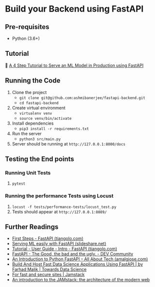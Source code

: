 # Build your Backend using FastAPI

## Pre-requisites
* Python (3.6+)

## Tutorial
:pushpin: [A 4 Step Tutorial to Serve an ML Model in Production using FastAPI](https://medium.com/@ashmi_banerjee/4-step-tutorial-to-serve-an-ml-model-in-production-using-fastapi-ee62201b3db3)
## Running the Code

1. Clone the project
   * `git clone git@github.com:ashmibanerjee/fastapi-backend.git`
   * `cd fastapi-backend`
2. Create virtual environment
   * `virtualenv venv`
   * `source venv/bin/activate`
3. Install dependencies 
   * `pip3 install -r requirements.txt`
4. Run the server
   * `python3 src/main.py`
5. Server should be running at `http://127.0.0.1:8000/docs`

## Testing the End points

### Running Unit Tests
1. `pytest`

### Running the performance Tests using Locust

1. `locust -f tests/performance-tests/locust_test.py 
`
2. Tests should appear at `http://127.0.0.1:8089/`

## Further Readings

* [First Steps - FastAPI (tiangolo.com)](https://fastapi.tiangolo.com/tutorial/first-steps/)
* [Serving ML easily with FastAPI (slideshare.net)](https://www.slideshare.net/SebastinRamrezMontao/serving-ml-easily-with-fastapi?from_action=save)
* [Tutorial - User Guide - Intro - FastAPI (tiangolo.com)](https://fastapi.tiangolo.com/tutorial/)
* [FastAPI - The Good, the bad and the ugly. - DEV Community](https://dev.to/fuadrafid/fastapi-the-good-the-bad-and-the-ugly-20ob)
* [An Introduction to Python FastAPI – All About Tech (amalgjose.com)](https://amalgjose.com/2021/02/28/an-introduction-to-python-fastapi/)
* [Build And Host Fast Data Science Applications Using FastAPI | by Farhad Malik | Towards Data Science](https://towardsdatascience.com/build-and-host-fast-data-science-applications-using-fastapi-823be8a1d6a0#:~:text=Netflix%2C%20Uber%2C%20Microsoft%20amongst%20many,on%20standard%20Python%20type%20hints.)
* [For fast and secure sites | Jamstack](https://jamstack.org/)
* [An introduction to the JAMstack: the architecture of the modern web](https://www.freecodecamp.org/news/an-introduction-to-the-jamstack-the-architecture-of-the-modern-web-c4a0d128d9ca/)
